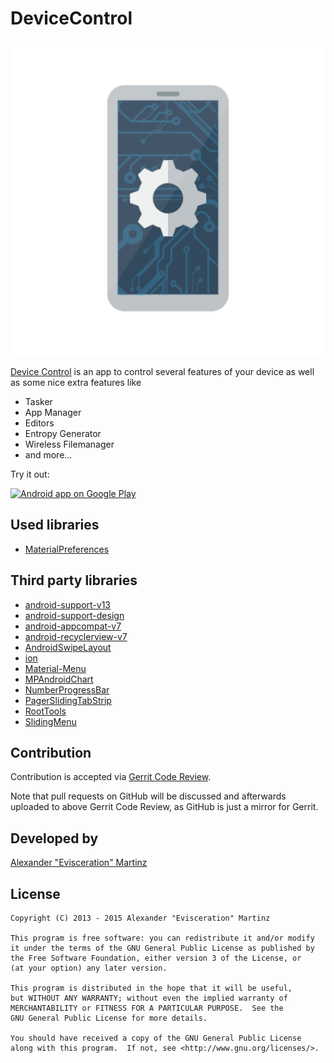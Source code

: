 DeviceControl
===============================

![Logo](ic_launcher-web.png)

[Device Control][1] is an app to control several features of your device as well as some nice extra features like
 
* Tasker
* App Manager
* Editors
* Entropy Generator
* Wireless Filemanager
* and more...

Try it out:
 
<a href="https://play.google.com/store/apps/details?id=org.namelessrom.devicecontrol">
  <img alt="Android app on Google Play" src="https://developer.android.com/images/brand/en_app_rgb_wo_45.png" />
</a>

Used libraries
-------

* [MaterialPreferences](https://github.com/Evisceration/MaterialPreferences)

Third party libraries
-------

* [android-support-v13](http://developer.android.com/tools/extras/support-library.html)
* [android-support-design](http://developer.android.com/tools/extras/support-library.html)
* [android-appcompat-v7](http://developer.android.com/tools/extras/support-library.html)
* [android-recyclerview-v7](http://developer.android.com/tools/extras/support-library.html)
* [AndroidSwipeLayout](https://github.com/daimajia/AndroidSwipeLayout)
* [ion](https://github.com/koush/ion)
* [Material-Menu](https://github.com/balysv/material-menu)
* [MPAndroidChart](https://github.com/PhilJay/MPAndroidChart)
* [NumberProgressBar](https://github.com/daimajia/NumberProgressBar)
* [PagerSlidingTabStrip](https://github.com/jpardogo/PagerSlidingTabStrip)
* [RootTools](https://github.com/Stericson/RootTools)
* [SlidingMenu](https://github.com/jfeinstein10/slidingmenu)

Contribution
-------
Contribution is accepted via [Gerrit Code Review](https://gerrit.nameless-rom.org/#/admin/projects/Evisceration/android_packages_apps_DeviceControl).

Note that pull requests on GitHub will be discussed and afterwards uploaded to above Gerrit Code Review, as GitHub is just a mirror for Gerrit.

Developed by
-------
[Alexander "Evisceration" Martinz][2]

License
-------

    Copyright (C) 2013 - 2015 Alexander "Evisceration" Martinz

    This program is free software: you can redistribute it and/or modify
    it under the terms of the GNU General Public License as published by
    the Free Software Foundation, either version 3 of the License, or
    (at your option) any later version.

    This program is distributed in the hope that it will be useful,
    but WITHOUT ANY WARRANTY; without even the implied warranty of
    MERCHANTABILITY or FITNESS FOR A PARTICULAR PURPOSE.  See the
    GNU General Public License for more details.

    You should have received a copy of the GNU General Public License
    along with this program.  If not, see <http://www.gnu.org/licenses/>.

 [1]: https://play.google.com/store/apps/details?id=org.namelessrom.devicecontrol
 [2]: https://plus.google.com/u/0/+AlexanderMartinz?rel=author
